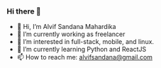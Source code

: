 ### Hi there 👋

<!--
**AlvifSandana/AlvifSandana** is a ✨ _special_ ✨ repository because its `README.md` (this file) appears on your GitHub profile.

Here are some ideas to get you started:
-->

- :wave: Hi, I’m Alvif Sandana Mahardika
- 🔭 I’m currently working as freelancer
- 👀 I’m interested in full-stack, mobile, and linux.
- 🌱 I’m currently learning Python and ReactJS
- 📫 How to reach me: alvifsandana@gmail.com


